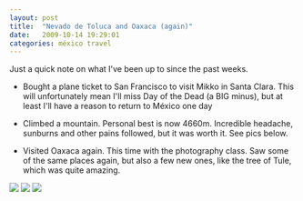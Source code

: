 ```yaml
---
layout: post
title:  "Nevado de Toluca and Oaxaca (again)"
date:   2009-10-14 19:29:01 
categories: méxico travel 
---
```

Just a quick note on what I've been up to since the past weeks.

 - Bought a plane ticket to San Francisco to visit Mikko in Santa Clara. This will unfortunately mean I'll miss Day of the Dead (a BIG minus), but at least I'll have a reason to return to México one day

 - Climbed a mountain. Personal best is now 4660m. Incredible headache, sunburns and other pains followed, but it was worth it. See pics below.

 - Visited Oaxaca again. This time with the photography class. Saw some of the same places again, but also a few new ones, like the tree of Tule, which was quite amazing.

<img src=d06b5c961f63b456415e67ef6167f6e4.jpg />

<img src=39ff3ea09a181a2845ea46e99e3ca266.jpg />

<img src=f98fe6f96ab24c13563bf10804948cc5.jpg />

